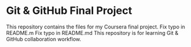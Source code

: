 # Git & GitHub Final Project
This repository contains the files for my Coursera final project.
Fix typo in README.m
Fix typo in README.md
This repository is for learning Git & GitHub collaboration workflow.
